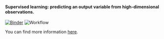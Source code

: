 #### Supervised learning: predicting an output variable from high-dimensional observations.
[![Binder](https://mybinder.org/badge_logo.svg)](https://mybinder.org/v2/gh/fishaffair/jupyter-notebook/main?labpath=plot_iris_exercise.ipynb) ![Workflow](https://github.com/fishaffair/jupyter-notebook/actions/workflows/main.yml/badge.svg)

You can find more information [here](https://scikit-learn.org/stable/tutorial/statistical_inference/supervised_learning.html). 
